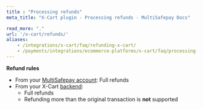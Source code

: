 ```yaml
---
title : "Processing refunds"
meta_title: "X-Cart plugin - Processing refunds - MultiSafepay Docs"

read_more: "."
url: '/x-cart/refunds/'
aliases: 
    - /integrations/x-cart/faq/refunding-x-cart/
    - /payments/integrations/ecommerce-platforms/x-cart/faq/processing-refunds/
---
```


**Refund rules**  

- From your [MultiSafepay account](/refunds/full-partial/): Full refunds 
- From your X-Cart [backend](/glossaries/multisafepay-glossary/#backend):  
    - Full refunds
    - Refunding more than the original transaction is **not** supported

